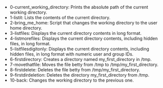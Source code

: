 - 0-current_working_directory: Prints the absolute path of the current working directory.
- 1-listit: Lists the contents of the current directory.
- 2-bring_me_home: Script that changes the working directory to the user home directory.
- 3-listfiles: Displays the current directory contents in long format.
- 4-listmorefiles: Displays the current directory contents, including hidden files, in long format.
- 5-listfilesdigitonly: Displays the current directory contents, including hidden files, in long format with numeric user and group IDs.
- 6-firstdirectory: Creates a directory named my_first_directory in /tmp.
- 7-movethatfile: Moves the file betty from /tmp to /tmp/my_first_directory.
- 8-firstdelete: Deletes the file betty from /tmp/my_first_directory.
- 9-firstdirdeletion: Deletes the directory my_first_directory from /tmp.
- 10-back: Changes the working directory to the previous one.
